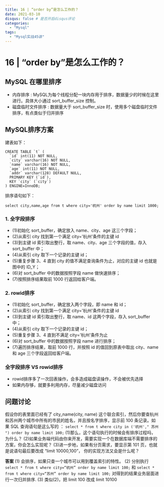```yaml
---
title: 16 | “order by”是怎么工作的？
date: 2021-03-10
disqus: false # 是否开启disqus评论
categories:
  - "Mysql"
tags:
  - "Mysql实战45讲"
---
```


<!--more-->

# 16 | “order by”是怎么工作的？

## MySQL 在哪里排序
* 内存排序 : MySQL为每个线程分配一块内存用于排序，数据量少的时候在这里进行。具体大小通过 sort_buffer_size 控制。
* 磁盘临时文件排序 : 数据量大于 sort_buffer_size 时，使用多个磁盘临时文件排序，有点类似于归并排序

## MySQL排序方案
建表如下：
```
CREATE TABLE `t` (
  `id` int(11) NOT NULL,
  `city` varchar(16) NOT NULL,
  `name` varchar(16) NOT NULL,
  `age` int(11) NOT NULL,
  `addr` varchar(128) DEFAULT NULL,
  PRIMARY KEY (`id`),
  KEY `city` (`city`)
) ENGINE=InnoDB;
```
排序语句如下：
```
select city,name,age from t where city='杭州' order by name limit 1000;
```
### 1. 全字段排序
* (1)初始化 sort_buffer，确定放入 name、city、age 这三个字段；
* (2)从索引 city 找到第一个满足 city='杭州’条件的主键 id
* (3)到主键 id 索引取出整行，取 name、city、age 三个字段的值，存入 sort_buffer 中；
* (4)从索引 city 取下一个记录的主键 id；
* (5)重复步骤 3、4 直到 city 的值不满足查询条件为止，对应的主键 id 也就是图中的 ID_Y；
* (6)对 sort_buffer 中的数据按照字段 name 做快速排序；
* (7)按照排序结果取前 1000 行返回给客户端。

### 2. rowid排序
* (1)初始化 sort_buffer，确定放入两个字段，即 name 和 id；
* (2)从索引 city 找到第一个满足 city='杭州’条件的主键 id
* (3)到主键 id 索引取出整行，取 name、id 这两个字段，存入 sort_buffer 中；
* (4)从索引 city 取下一个记录的主键 id；
* (5)重复步骤 3、4 直到不满足 city='杭州’条件为止
* (6)对 sort_buffer 中的数据按照字段 name 进行排序；
* (7)遍历排序结果，取前 1000 行，并按照 id 的值回到原表中取出 city、name 和 age 三个字段返回给客户端。

### 全字段排序 VS rowid排序
* rowid排序多了一次回表操作，会多造成磁盘读操作，不会被优先选择
* 如果内存够，就要多利用内存，尽量减少磁盘访问

## 问题讨论
假设你的表里面已经有了 city_name(city, name) 这个联合索引，然后你要查杭州和苏州两个城市中所有的市民的姓名，并且按名字排序，显示前 100 条记录。如果 SQL 查询语句是这么写的 ：
`select * from t where city in ('杭州'," 苏州 ") order by name limit 100;`
(1)那么，这个语句执行的时候会有排序过程吗，为什么？
(2)如果业务端代码由你来开发，需要实现一个在数据库端不需要排序的方案，你会怎么实现呢？
(3)进一步地，如果有分页需求，要显示第 101 页，也就是说语句最后要改成 “limit 10000,100”， 你的实现方法又会是什么呢？

**答案**
(1) 会排序，如果只查一个城市可以用到覆盖索引的特性。
(2) 分别执行 `select * from t where city=“杭州” order by name limit 100;` 和 `select * from t where city=“苏州” order by name limit 100;` 对得到的结果业务层面进行一次归并排序.
(3) 类似(2)，把 limit 100 改成 limit 10100